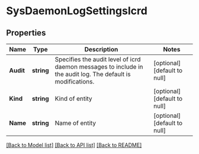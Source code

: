 # SysDaemonLogSettingsIcrd

## Properties
Name | Type | Description | Notes
------------ | ------------- | ------------- | -------------
**Audit** | **string** | Specifies the audit level of icrd daemon messages to include in the audit log. The default is modifications. | [optional] [default to null]
**Kind** | **string** | Kind of entity | [optional] [default to null]
**Name** | **string** | Name of entity | [optional] [default to null]

[[Back to Model list]](../README.md#documentation-for-models) [[Back to API list]](../README.md#documentation-for-api-endpoints) [[Back to README]](../README.md)


